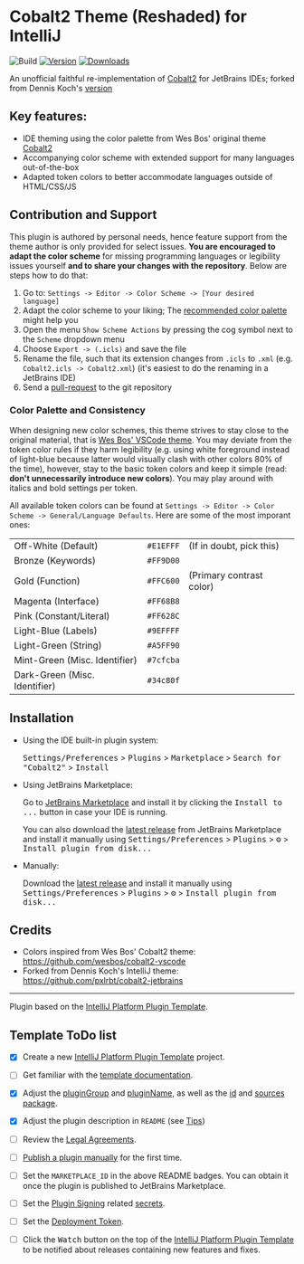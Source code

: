 # Cobalt2 Theme (Reshaded) for IntelliJ

![Build](https://github.com/Pogodaanton/cobalt2-intellij/workflows/Build/badge.svg)
[![Version](https://img.shields.io/jetbrains/plugin/v/MARKETPLACE_ID.svg)](https://plugins.jetbrains.com/plugin/MARKETPLACE_ID)
[![Downloads](https://img.shields.io/jetbrains/plugin/d/MARKETPLACE_ID.svg)](https://plugins.jetbrains.com/plugin/MARKETPLACE_ID)

<!-- Plugin description -->
An unofficial faithful re-implementation of [Cobalt2](https://github.com/wesbos/cobalt2-vscode) for JetBrains IDEs; forked from Dennis Koch's [version](https://github.com/pxlrbt/cobalt2-jetbrains)

## Key features:

*   IDE theming using the color palette from Wes Bos' original theme [Cobalt2](https://github.com/wesbos/cobalt2-vscode)
*   Accompanying color scheme with extended support for many languages out-of-the-box
*   Adapted token colors to better accommodate languages outside of HTML/CSS/JS

## Contribution and Support

This plugin is authored by personal needs, hence feature support from the theme author is only provided for select issues. **You are encouraged to adapt the color scheme** for missing programming languages or legibility issues yourself **and to share your changes with the repository**. Below are steps how to do that:

1.  Go to: `Settings -> Editor -> Color Scheme -> [Your desired language]`
2.  Adapt the color scheme to your liking; The [recommended color palette](https://github.com/Pogodaanton/cobalt2-intellij#color-palette-and-consistency) might help you
3.  Open the menu `Show Scheme Actions` by pressing the cog symbol next to the `Scheme` dropdown menu
4.  Choose `Export -> (.icls)` and save the file
5.  Rename the file, such that its extension changes from `.icls` to `.xml` (e.g. `Cobalt2.icls -> Cobalt2.xml`) (it's easiest to do the renaming in a JetBrains IDE)
6. Send a [pull-request](https://github.com/Pogodaanton/cobalt2-intellij/pulls) to the git repository
<!-- Plugin description end -->

### Color Palette and Consistency

When designing new color schemes, this theme strives to stay close to the original material, that is [Wes Bos' VSCode theme](https://github.com/wesbos/cobalt2-vscode). You may deviate from the token color rules if they harm legibility (e.g. using white foreground instead of light-blue because latter would visually clash with other colors 80% of the time), however, stay to the basic token colors and keep it simple (read: **don't unnecessarily introduce new colors**). You may play around with italics and bold settings per token.

All available token colors can be found at `Settings -> Editor -> Color Scheme -> General/Language Defaults`. Here are some of the most imporant ones:

|                               |           |                          |
|-------------------------------|-----------|--------------------------|
| Off-White (Default)           | `#E1EFFF` | (If in doubt, pick this) |
| Bronze (Keywords)             | `#FF9D00` |
| Gold (Function)               | `#FFC600` | (Primary contrast color) |
| Magenta (Interface)           | `#FF68B8` |
| Pink (Constant/Literal)       | `#FF628C` |
| Light-Blue (Labels)           | `#9EFFFF` |
| Light-Green (String)          | `#A5FF90` |
| Mint-Green (Misc. Identifier) | `#7cfcba` |
| Dark-Green (Misc. Identifier) | `#34c80f` |

## Installation

- Using the IDE built-in plugin system:
  
  <kbd>Settings/Preferences</kbd> > <kbd>Plugins</kbd> > <kbd>Marketplace</kbd> > <kbd>Search for "Cobalt2"</kbd> >
  <kbd>Install</kbd>
  
- Using JetBrains Marketplace:

  Go to [JetBrains Marketplace](https://plugins.jetbrains.com/plugin/MARKETPLACE_ID) and install it by clicking the <kbd>Install to ...</kbd> button in case your IDE is running.

  You can also download the [latest release](https://plugins.jetbrains.com/plugin/MARKETPLACE_ID/versions) from JetBrains Marketplace and install it manually using
  <kbd>Settings/Preferences</kbd> > <kbd>Plugins</kbd> > <kbd>⚙️</kbd> > <kbd>Install plugin from disk...</kbd>

- Manually:

  Download the [latest release](https://github.com/Pogodaanton/cobalt2-intellij/releases/latest) and install it manually using
  <kbd>Settings/Preferences</kbd> > <kbd>Plugins</kbd> > <kbd>⚙️</kbd> > <kbd>Install plugin from disk...</kbd>

## Credits

- Colors inspired from Wes Bos' Cobalt2 theme: https://github.com/wesbos/cobalt2-vscode
- Forked from Dennis Koch's IntelliJ theme: https://github.com/pxlrbt/cobalt2-jetbrains

---
Plugin based on the [IntelliJ Platform Plugin Template][template].

## Template ToDo list
- [x] Create a new [IntelliJ Platform Plugin Template][template] project.
- [ ] Get familiar with the [template documentation][template].
- [x] Adjust the [pluginGroup](./gradle.properties) and [pluginName](./gradle.properties), as well as the [id](./src/main/resources/META-INF/plugin.xml) and [sources package](./src/main/kotlin).
- [x] Adjust the plugin description in `README` (see [Tips][docs:plugin-description])
- [ ] Review the [Legal Agreements](https://plugins.jetbrains.com/docs/marketplace/legal-agreements.html?from=IJPluginTemplate).
- [ ] [Publish a plugin manually](https://plugins.jetbrains.com/docs/intellij/publishing-plugin.html?from=IJPluginTemplate) for the first time.
- [ ] Set the `MARKETPLACE_ID` in the above README badges. You can obtain it once the plugin is published to JetBrains Marketplace.
- [ ] Set the [Plugin Signing](https://plugins.jetbrains.com/docs/intellij/plugin-signing.html?from=IJPluginTemplate) related [secrets](https://github.com/JetBrains/intellij-platform-plugin-template#environment-variables).
- [ ] Set the [Deployment Token](https://plugins.jetbrains.com/docs/marketplace/plugin-upload.html?from=IJPluginTemplate).
- [ ] Click the <kbd>Watch</kbd> button on the top of the [IntelliJ Platform Plugin Template][template] to be notified about releases containing new features and fixes.


[template]: https://github.com/JetBrains/intellij-platform-plugin-template
[docs:plugin-description]: https://plugins.jetbrains.com/docs/intellij/plugin-user-experience.html#plugin-description-and-presentation
